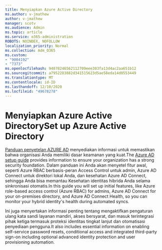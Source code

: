 ```yaml
---
title: Menyiapkan Azure Active Directory
ms.author: v-jmathew
author: v-jmathew
manager: scotv
ms.audience: Admin
ms.topic: article
ms.service: o365-administration
ROBOTS: NOINDEX, NOFOLLOW
localization_priority: Normal
ms.collection: Adm_O365
ms.custom:
- "9004192"
- "7373"
ms.openlocfilehash: 94078246562112709eee303fa13d4ac2aa651b12
ms.sourcegitcommit: a7952283882d341515623d5ae58eda14d0553449
ms.translationtype: MT
ms.contentlocale: id-ID
ms.lasthandoff: 12/10/2020
ms.locfileid: "49678278"
---
```

# <a name="set-up-azure-active-directory"></a><span data-ttu-id="40581-102">Menyiapkan Azure Active Directory</span><span class="sxs-lookup"><span data-stu-id="40581-102">Set up Azure Active Directory</span></span>

<span data-ttu-id="40581-103">[Panduan penyetelan AZURE AD](https://go.microsoft.com/fwlink/?linkid=2134390) menyediakan informasi untuk memastikan bahwa organisasi Anda memiliki dasar keamanan yang kuat.</span><span class="sxs-lookup"><span data-stu-id="40581-103">The [Azure AD setup guide](https://go.microsoft.com/fwlink/?linkid=2134390) provides information to ensure your organization has a strong security foundation.</span></span> <span data-ttu-id="40581-104">Dalam panduan ini Anda akan menyetel fitur awal, seperti Azure RBAC berbasis-peran Access Control untuk admin, Azure AD Connect untuk direktori lokal Anda, dan kesehatan Azure AD Connect, sehingga Anda bisa memantau Kesehatan identitas hibrida Anda selama sinkronisasi otomatis.</span><span class="sxs-lookup"><span data-stu-id="40581-104">In this guide you will set up initial features, like Azure role-based access control (Azure RBAC) for admins, Azure AD Connect for your on-premises directory, and Azure AD Connect Health, so you can monitor your hybrid identity's health during automated syncs.</span></span>

<span data-ttu-id="40581-105">Ini juga menyertakan informasi penting tentang mengaktifkan pengaturan ulang kata sandi layanan mandiri, akses bersyarat, dan masuk terintegrasi pihak ketiga termasuk proteksi identitas tingkat lanjut dan otomatisasi penyediaan pengguna.</span><span class="sxs-lookup"><span data-stu-id="40581-105">It also includes essential information on enabling self-service password resets, conditional access and integrated third-party sign-on including optional advanced identity protection and user provisioning automation.</span></span>
